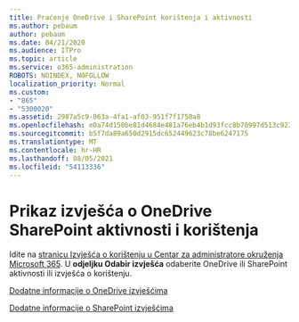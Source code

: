 ```yaml
---
title: Praćenje OneDrive i SharePoint korištenja i aktivnosti
ms.author: pebaum
author: pebaum
ms.date: 04/21/2020
ms.audience: ITPro
ms.topic: article
ms.service: o365-administration
ROBOTS: NOINDEX, NOFOLLOW
localization_priority: Normal
ms.custom:
- "865"
- "5300020"
ms.assetid: 2987a5c9-063a-4fa1-af03-951f7f1750a8
ms.openlocfilehash: e0a74d150be81d4684e481a76eb4b1d93fcc8b70997d513c9230406f520d1ec2
ms.sourcegitcommit: b5f7da89a650d2915dc652449623c78be6247175
ms.translationtype: MT
ms.contentlocale: hr-HR
ms.lasthandoff: 08/05/2021
ms.locfileid: "54113336"
---
```

# <a name="view-reports-on-onedrive-and-sharepoint-activity-and-usage"></a>Prikaz izvješća o OneDrive SharePoint aktivnosti i korištenja

Idite na [stranicu Izvješća o korištenju u Centar za administratore okruženja Microsoft 365](https://admin.microsoft.com/AdminPortal/Home). U **odjeljku Odabir izvješća** odaberite OneDrive ili SharePoint aktivnosti ili izvješća o korištenju.
  
[Dodatne informacije o OneDrive izvješćima](https://go.microsoft.com/fwlink/?linkid=875239)
  
[Dodatne informacije o SharePoint izvješćima](https://go.microsoft.com/fwlink/?linkid=875240)
  